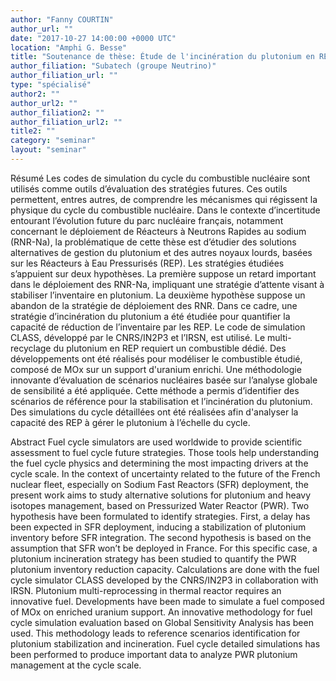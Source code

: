 ```yaml
---
author: "Fanny COURTIN"
author_url: ""
date: "2017-10-27 14:00:00 +0000 UTC"
location: "Amphi G. Besse"
title: "Soutenance de thèse: Étude de l'incinération du plutonium en REP MOX sur support d'uranium enrichi avec le code de simulation dynamique du cycle CLASS"
author_filiation: "Subatech (groupe Neutrino)"
author_filiation_url: ""
type: "spécialisé"
author2: ""
author_url2: ""
author_filiation2: ""
author_filiation_url2: ""
title2: ""
category: "seminar" 
layout: "seminar"
---
```

Résumé Les codes de simulation du cycle du combustible nucléaire sont utilisés comme outils d’évaluation des stratégies futures. Ces outils permettent, entres autres, de comprendre les mécanismes qui régissent la physique du cycle du combustible nucléaire. Dans le contexte d’incertitude entourant l’évolution future du parc nucléaire français, notamment concernant le déploiement de Réacteurs à Neutrons Rapides au sodium (RNR-Na), la problématique de cette thèse est d’étudier des solutions alternatives de gestion du plutonium et des autres noyaux lourds, basées sur les Réacteurs à Eau Pressurisés (REP). Les stratégies étudiées s’appuient sur deux hypothèses. La première suppose un retard important dans le déploiement des RNR-Na, impliquant une stratégie d’attente visant à stabiliser l’inventaire en plutonium. La deuxième hypothèse suppose un abandon de la stratégie de déploiement des RNR. Dans ce cadre, une stratégie d’incinération du plutonium a été étudiée pour quantifier la capacité de réduction de l’inventaire par les REP. Le code de simulation CLASS, développé par le CNRS/IN2P3 et l’IRSN, est utilisé. Le multi-recyclage du plutonium en REP requiert un combustible dédié. Des développements ont été réalisés pour modéliser le combustible étudié, composé de MOx sur un support d'uranium enrichi. Une méthodologie innovante d’évaluation de scénarios nucléaires basée sur l’analyse globale de sensibilité a été appliquée. Cette méthode a permis d’identifier des scénarios de référence pour la stabilisation et l’incinération du plutonium. Des simulations du cycle détaillées ont été réalisées afin d'analyser la capacité des REP à gérer le plutonium à l’échelle du cycle.

Abstract Fuel cycle simulators are used worldwide to provide scientific assessment to fuel cycle future strategies. Those tools help understanding the fuel cycle physics and determining the most impacting drivers at the cycle scale. In the context of uncertainty related to the future of the French nuclear fleet, especially on Sodium Fast Reactors (SFR) deployment, the present work aims to study alternative solutions for plutonium and heavy isotopes management, based on Pressurized Water Reactor (PWR). Two hypothesis have been formulated to identify strategies. First, a delay has been expected in SFR deployment, inducing a stabilization of plutonium inventory before SFR integration. The second hypothesis is based on the assumption that SFR won’t be deployed in France. For this specific case, a plutonium incineration strategy has been studied to quantify the PWR plutonium inventory reduction capacity. Calculations are done with the fuel cycle simulator CLASS developed by the CNRS/IN2P3 in collaboration with IRSN. Plutonium multi-reprocessing in thermal reactor requires an innovative fuel. Developments have been made to simulate a fuel composed of MOx on enriched uranium support. An innovative methodology for fuel cycle simulation evaluation based on Global Sensitivity Analysis has been used. This methodology leads to reference scenarios identification for plutonium stabilization and incineration. Fuel cycle detailed simulations has been performed to produce important data to analyze PWR plutonium management at the cycle scale.
